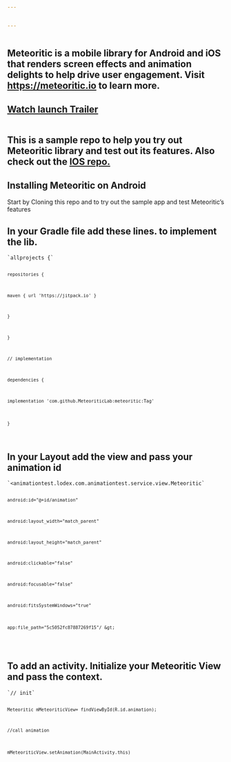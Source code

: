 ```yaml
---


---
```


<p><img src="https://d2mxuefqeaa7sj.cloudfront.net/s_4F771F769096EE6EDB712E8AF4AF4302AE6A389FE925C26583BAD1B21CA44E72_1552205499003_Covers.png" alt=""></p>
<h2 id="meteoritic-is-a-mobile-library-for-android-and-ios-that-renders-screen-effects-and-animation-delights-to-help-drive-user-engagement.-visit-httpsmeteoritic.io-to-learn-more."><strong>Meteoritic is a mobile library for Android and iOS that renders screen effects and animation delights to help drive user engagement. Visit</strong> <a href="https://meteoritic.io/"><strong>https://meteoritic.io</strong></a> <strong>to learn more.</strong></h2>
<h2 id="watch-launch-trailer"><a href="https://www.youtube.com/watch?v=vJ44sbieN9o&amp;feature=youtu.be"><strong>Watch launch Trailer</strong></a></h2>
<p><img src="https://d2mxuefqeaa7sj.cloudfront.net/s_BA7530E4BD98B6BA75BDBC3F98D63BE732EC542E67CA0C167FE79685411A5908_1547883458665_Box-Of-Gifts.gif" alt=""><img src="https://d2mxuefqeaa7sj.cloudfront.net/s_BA7530E4BD98B6BA75BDBC3F98D63BE732EC542E67CA0C167FE79685411A5908_1547883533002_Dangling-Astronaut-.gif" alt=""><img src="https://d2mxuefqeaa7sj.cloudfront.net/s_BA7530E4BD98B6BA75BDBC3F98D63BE732EC542E67CA0C167FE79685411A5908_1547883922082_jumping-Sports.gif" alt=""></p>
<h2 id="this-is-a-sample-repo-to-help-you-try-out-meteoritic-library-and-test-out-its-features.-also-check-out-the-ios-repo.">This is a sample repo to help you try out Meteoritic library and test out its features. Also check out the <a href="https://github.com/MeteoriticLab/MeteoriticSample-ios">IOS repo.</a></h2>
<h2 id="installing-meteoritic-on-android">Installing Meteoritic on Android</h2>
<p>Start by Cloning this repo and to try out the sample app and test Meteoritic’s features</p>
<h2 id="in-your-gradle-file-add-these-lines.-to-implement-the-lib.">In your Gradle file add these lines. to implement the lib.</h2>
<pre><code>`allprojects {`

`repositories {`

`maven { url 'https://jitpack.io' }`

`}`

`}`

`// implementation`

`dependencies {`

`implementation 'com.github.MeteoriticLab:meteoritic:Tag'`

`}`
</code></pre>
<p><img src="https://d2mxuefqeaa7sj.cloudfront.net/s_4F771F769096EE6EDB712E8AF4AF4302AE6A389FE925C26583BAD1B21CA44E72_1549882533743_Gradle.jpg" alt=""></p>
<h2 id="in-your-layout-add-the-view-and-pass-your-animation-id">In your Layout add the view and pass your animation id</h2>
<pre><code>`&lt;animationtest.lodex.com.animationtest.service.view.Meteoritic`

`android:id="@+id/animation"`

`android:layout_width="match_parent"`

`android:layout_height="match_parent"`

`android:clickable="false"`

`android:focusable="false"`

`android:fitsSystemWindows="true"`

`app:file_path="5c5052fc87887269f15"/ &gt;`
</code></pre>
<p><img src="https://d2mxuefqeaa7sj.cloudfront.net/s_4F771F769096EE6EDB712E8AF4AF4302AE6A389FE925C26583BAD1B21CA44E72_1549882567843_Layout.jpg" alt=""></p>
<p><img src="https://d2mxuefqeaa7sj.cloudfront.net/s_4F771F769096EE6EDB712E8AF4AF4302AE6A389FE925C26583BAD1B21CA44E72_1549882737019_FD5519B8-DEC0-42E5-8176-AAE7857C2750.png.jpg" alt=""></p>
<h2 id="to-add-an-activity.-initialize-your-meteoritic-view-and-pass-the-context.">To add an activity. Initialize your Meteoritic View and pass the context.</h2>
<pre><code>`// init`

`Meteoritic mMeteoriticView= findViewById(R.id.animation);`

`//call animation`

`mMeteoriticView.setAnimation(MainActivity.this)`
</code></pre>
<p><img src="https://d2mxuefqeaa7sj.cloudfront.net/s_4F771F769096EE6EDB712E8AF4AF4302AE6A389FE925C26583BAD1B21CA44E72_1549882572451_view.jpg" alt=""></p>
<p><img src="https://d2mxuefqeaa7sj.cloudfront.net/s_4F771F769096EE6EDB712E8AF4AF4302AE6A389FE925C26583BAD1B21CA44E72_1549882665090_Sample2.jpg" alt=""><img src="https://d2mxuefqeaa7sj.cloudfront.net/s_A723D21D6BEC518D6A56CF8CC48A218C764E6DE074071883C936FDE23F3EAB0D_1552213666859_Sample2.gif" alt=""></p>

